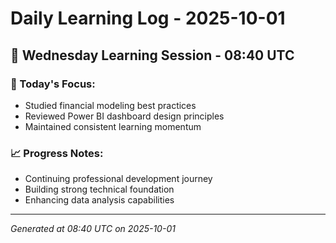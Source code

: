 # Daily Learning Log - 2025-10-01

## 📅 Wednesday Learning Session - 08:40 UTC

### 🎯 Today's Focus:
- Studied financial modeling best practices
- Reviewed Power BI dashboard design principles
- Maintained consistent learning momentum

### 📈 Progress Notes:
- Continuing professional development journey
- Building strong technical foundation
- Enhancing data analysis capabilities

---
*Generated at 08:40 UTC on 2025-10-01*
